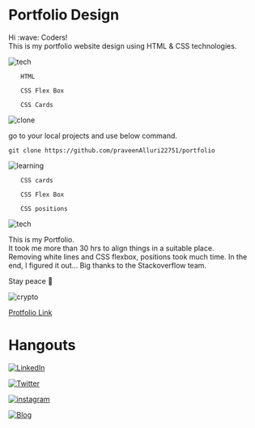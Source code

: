 # Portfolio Design
<p> 
Hi :wave: Coders!
<br> This is my portfolio website design using HTML & CSS technologies.
</p>


![tech](https://img.shields.io/badge/Tech%20Involved-FF8800?style=for-the-badge&logoColor=white)
<ul>

`HTML`

`CSS Flex Box`

`CSS Cards`



</ul> 

![clone](https://img.shields.io/badge/How%20to%20Clone%20this%20project-7D4698?style=for-the-badge&logoColor=white)

<p> go to your local projects and use below command.</p>

 ``` git clone https://github.com/praveenAlluri22751/portfolio ```


![learning](https://img.shields.io/badge/learning%20curve%20on%20below%20topics%20while%20working%20on%20this%20Project-1997B5?style=for-the-badge&logoColor=white)

<ul>

`CSS cards`

`CSS Flex Box`

`CSS positions`


</ul> 

![tech](https://img.shields.io/badge/About%20project-23D90007?style=for-the-badge&logoColor=white)
<p>
This is my Portfolio.
<br>It took me more than 30 hrs to align things in a suitable place.<br>Removing white lines and CSS flexbox, positions took much time. In the end, I figured it out… Big thanks to the Stackoverflow team.
</p>

Stay peace :lotus_position:

![crypto](./thumbnail.png)

[Protfolio Link](https://yellowmultiverse.netlify.app/)

# Hangouts

[![LinkedIn](https://img.shields.io/badge/linkedin-%230077B5.svg?style=for-the-badge&logo=linkedin&logoColor=white)](https://www.linkedin.com/in/praveen-alluri-b31962117/)

[![Twitter](https://badgen.net/badge/icon/twitter?icon=twitter&label)](https://twitter.com/Ugra1)

[![instagram](https://img.shields.io/badge/Instagram-0A66C2?style=for-the-badge&logo=instagram&logoColor=white)](https://www.instagram.com/ipa22751/)

[![Blog](https://img.shields.io/badge/Blog-FF5722?style=for-the-badge&logo=blogger&logoColor=white)](https://theyellowmultiverse.com/)
